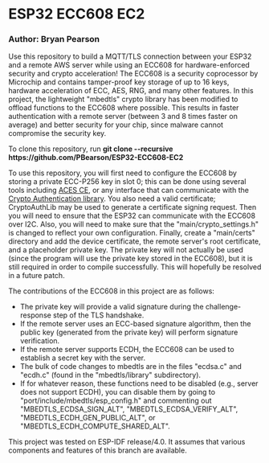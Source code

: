 # ESP32 ECC608 EC2

### Author: Bryan Pearson

Use this repository to build a MQTT/TLS connection between your ESP32 and a remote AWS server while using an ECC608 for hardware-enforced security and crypto acceleration! The ECC608 is a security coprocessor by Microchip and contains tamper-proof key storage of up to 16 keys, hardware acceleration of ECC, AES, RNG, and many other features. In this project, the lightweight "mbedtls" crypto library has been modified to offload functions to the ECC608 where possible. This results in faster authentication with a remote server (between 3 and 8 times faster on average) and better security for your chip, since malware cannot compromise the security key.

To clone this repository, run **git clone --recursive https<span></span>://github.com/PBearson/ESP32-ECC608-EC2**

To use this repository, you will first need to configure the ECC608 by storing a private ECC-P256 key in slot 0; this can be done using several tools including [ACES CE](https://www.microchip.com/DevelopmentTools/ProductDetails/PartNO/Atmel%20Crypto%20%20Studio%20(ACES)), or any interface that can communicate with the [Crypto Authentication library](https://github.com/MicrochipTech/cryptoauthlib). You also need a valid certificate; CryptoAuthLib may be used to generate a certificate signing request. Then you will need to ensure that the ESP32 can communicate with the ECC608 over I2C. Also, you will need to make sure that the "main/crypto_settings.h" is changed to reflect your own configuration. Finally, create a "main/certs" directory and add the device certificate, the remote server's root certificate, and a placeholder private key. The private key will not actually be used (since the program will use the private key stored in the ECC608), but it is still required in order to compile successfully. This will hopefully be resolved in a future patch.

The contributions of the ECC608 in this project are as follows:
- The private key will provide a valid signature during the challenge-response step of the TLS handshake.
- If the remote server uses an ECC-based signature algorithm, then the public key (generated from the private key) will perform signature verification.
- If the remote server supports ECDH, the ECC608 can be used to establish a secret key with the server. 
- The bulk of code changes to mbedtls are in the files "ecdsa.c" and "ecdh.c" (found in the "mbedtls/library" subdirectory).
- If for whatever reason, these functions need to be disabled (e.g., server does not support ECDH), you can disable them by going to "port/include/mbedtls/esp_config.h" and commenting out "MBEDTLS_ECDSA_SIGN_ALT", "MBEDTLS_ECDSA_VERIFY_ALT", "MBEDTLS_ECDH_GEN_PUBLIC_ALT", or "MBEDTLS_ECDH_COMPUTE_SHARED_ALT".

This project was tested on ESP-IDF release/4.0. It assumes that various components and features of this branch are available.
